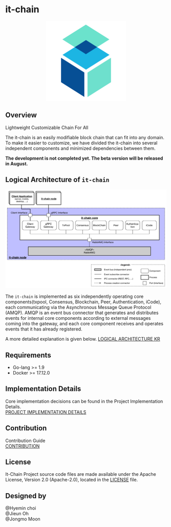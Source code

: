 # it-chain


<p align="center"><img src="./doc/images/logo.png" width="250px" height="250px"></p>

## Overview

Lightweight Customizable Chain For All

The it-chain is an easily modifiable block chain that can fit into any domain. To make it easier to customize, we have divided the it-chain into several independent components and minimized dependencies between them.

**The development is not completed yet. The beta version will be released in August.** 

## Logical Architecture of `it-chain`
![](./doc/images/it-chain-logical-view-architecture-r5.png)

The `it-chain` is implemented as six independently operating core components(txpool, Consensus, Blockchain, Peer, Authentication, iCode), each communicating via the Asynchronous Message Queue Protocol (AMQP). AMQP is an event bus connector that generates and distributes events for internal core components according to external messages coming into the gateway, and each core component receives and operates events that it has already registered.

A more detailed explanation is given below.
[LOGICAL ARCHITECTURE KR](doc/LOGICAL-ARCHITECTURE-KR.md)

## Requirements

- Go-lang >= 1.9
- Docker >= 17.12.0

## Implementation Details
Core implementation decisions can be found in the Project Implementation Details. <br>
[PROJECT IMPLEMENTATION DETAILS](doc/PROJECT-IMPLEMENTATION-DETAILS.md)

## Contribution
Contribution Guide <br>
[CONTRIBUTION](CONTRIBUTION.md)

## License

It-Chain Project source code files are made available under the Apache License, Version 2.0 (Apache-2.0), located in the [LICENSE](LICENSE) file.

## Designed by
@Hyemin choi<br>
@Jieun Oh<br>
@Jongmo Moon<br>
